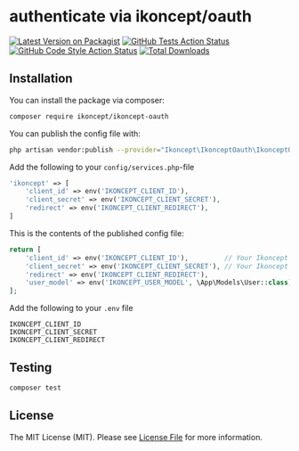 # authenticate via ikoncept/oauth

[![Latest Version on Packagist](https://img.shields.io/packagist/v/ikoncept/ikoncept-oauth.svg?style=flat-square)](https://packagist.org/packages/ikoncept/ikoncept-oauth)
[![GitHub Tests Action Status](https://img.shields.io/github/workflow/status/ikoncept/ikoncept-oauth/run-tests?label=tests)](https://github.com/ikoncept/ikoncept-oauth/actions?query=workflow%3Arun-tests+branch%3Amain)
[![GitHub Code Style Action Status](https://img.shields.io/github/workflow/status/ikoncept/ikoncept-oauth/Check%20&%20fix%20styling?label=code%20style)](https://github.com/ikoncept/ikoncept-oauth/actions?query=workflow%3A"Check+%26+fix+styling"+branch%3Amain)
[![Total Downloads](https://img.shields.io/packagist/dt/ikoncept/ikoncept-oauth.svg?style=flat-square)](https://packagist.org/packages/ikoncept/ikoncept-oauth)



## Installation

You can install the package via composer:

```bash
composer require ikoncept/ikoncept-oauth
```

You can publish the config file with:
```bash
php artisan vendor:publish --provider="Ikoncept\IkonceptOauth\IkonceptOauthServiceProvider" --tag=config
```


Add the following to your `config/services.php`-file

```php
'ikoncept' => [
    'client_id' => env('IKONCEPT_CLIENT_ID'),
    'client_secret' => env('IKONCEPT_CLIENT_SECRET'),
    'redirect' => env('IKONCEPT_CLIENT_REDIRECT'),
]
```

This is the contents of the published config file:

```php
return [
    'client_id' => env('IKONCEPT_CLIENT_ID'),         // Your Ikoncept Client ID
    'client_secret' => env('IKONCEPT_CLIENT_SECRET'), // Your Ikoncept Client Secret
    'redirect' => env('IKONCEPT_CLIENT_REDIRECT'),
    'user_model' => env('IKONCEPT_USER_MODEL', \App\Models\User::class)
];
```

Add the following to your `.env` file
```
IKONCEPT_CLIENT_ID
IKONCEPT_CLIENT_SECRET
IKONCEPT_CLIENT_REDIRECT
```

## Testing

```bash
composer test
```


## License

The MIT License (MIT). Please see [License File](LICENSE.md) for more information.
